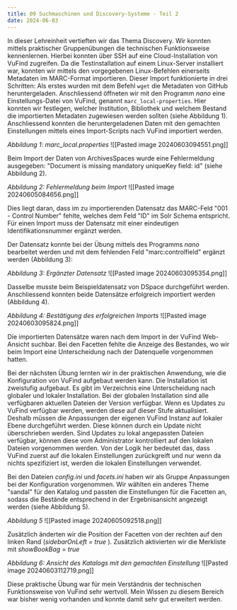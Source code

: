 ```yaml
---
title: 09 Suchmaschinen und Discovery-Systeme - Teil 2 
date: 2024-06-03
---
```


In dieser Lehreinheit vertieften wir das Thema Discovery. Wir konnten mittels praktischer Gruppenübungen die technischen Funktionsweise kennenlernen. Hierbei konnten über SSH auf eine Cloud-Installation von VuFind zugreifen. Da die Testinstallation auf einem Linux-Server installiert war, konnten wir mittels den vorgegebenen Linux-Befehlen einerseits Metadaten im MARC-Format importieren. Dieser Import funktionierte in drei Schritten: Als erstes wurden mit dem Befehl ```wget``` die Metadaten von GitHub heruntergeladen. Anschliessend öffneten wir mit den Programm *nano* eine Einstellungs-Datei von VuFind, genannt ```marc_local-properties```. Hier konnten wir festlegen, welcher Institution, Bibliothek und welchem Bestand die importierten Metadaten zugewiesen werden sollten (siehe Abbildung 1). Anschliessend konnten die heruntergeladenen Daten mit den gemachten Einstellungen mittels eines Import-Scripts nach VuFind importiert werden. 

*Abbildung 1: marc_local.properties*
![[Pasted image 20240603094551.png]]

Beim Import der Daten von ArchivesSpaces wurde eine Fehlermeldung ausgegeben: "Document is missing mandatory uniqueKey field: id" (siehe Abbildung 2).

*Abbildung 2: Fehlermeldung beim Import*
![[Pasted image 20240605084656.png]]

Dies liegt daran, dass im zu importierenden Datensatz das MARC-Feld "001 - Control Number" fehlte, welches dem Feld "ID" im Solr Schema entspricht. Für einen Import muss der Datensatz mit einer eindeutigen Identifikationsnummer ergänzt werden. 

Der Datensatz konnte bei der Übung mittels des Programms *nano* bearbeitet werden und mit dem fehlenden Feld "marc:controlfield" ergänzt werden (Abbildung 3):

*Abbildung 3: Ergänzter Datensatz*
![[Pasted image 20240603095354.png]]

Dasselbe musste beim Beispieldatensatz von DSpace durchgeführt werden.  Anschliessend konnten beide Datensätze erfolgreich importiert werden (Abbildung 4). 

*Abbildung 4: Bestätigung des erfolgreichen Imports* 
![[Pasted image 20240603095824.png]]

Die importierten Datensätze waren nach dem Import in der VuFind Web-Ansicht suchbar. Bei den Facetten fehlte die Anzeige des Bestandes, wo wir beim Import eine Unterscheidung nach der Datenquelle vorgenommen hatten. 

Bei der nächsten Übung lernten wir in der praktischen Anwendung, wie die Konfiguration von VuFind aufgebaut werden kann. Die Installation ist zweistufig aufgebaut. Es gibt im Verzeichnis eine Unterscheidung nach globaler und lokaler Installation. Bei der globalen Installation sind alle verfügbaren aktuellen Dateien der Version verfügbar. Wenn es Updates zu VuFind verfügbar werden, werden diese auf dieser Stufe aktualisiert. Deshalb müssen die Anpassungen der eigenen VuFind Instanz auf lokaler Ebene durchgeführt werden. Diese können durch ein Update nicht überschrieben werden. Sind Updates zu lokal angepassten Dateien verfügbar, können diese vom Administrator kontrolliert auf den lokalen Dateien vorgenommen werden. Von der Logik her bedeutet das, dass VuFind zuerst auf die lokalen Einstellungen zurückgreift und nur wenn da nichts spezifiziert ist, werden die lokalen Einstellungen verwendet.

Bei den Dateien *config.ini* und *facets.ini* haben wir als Gruppe Anpassungen bei der Konfiguration vorgenommen. Wir wählten ein anderes Theme "sandal" für den Katalog und passten die Einstellungen für die Facetten an, sodass die Bestände entsprechend in der Ergebnisansicht angezeigt werden (siehe Abbildung 5).

*Abbildung 5*
![[Pasted image 20240605092518.png]]

Zusätzlich änderten wir die Position der Facetten von der rechten auf den linken Rand (*sidebarOnLeft = true* ). Zusätzlich aktivierten wir die Merkliste mit *showBookBag = true*

*Abbildung 6: Ansicht des Katalogs mit den gemachten Einstellung*
![[Pasted image 20240603112719.png]]

Diese praktische Übung war für mein Verständnis der technischen Funktionsweise von VuFind sehr wertvoll. Mein Wissen zu diesem Bereich war bisher wenig vorhanden und konnte damit sehr gut erweitert werden.  
